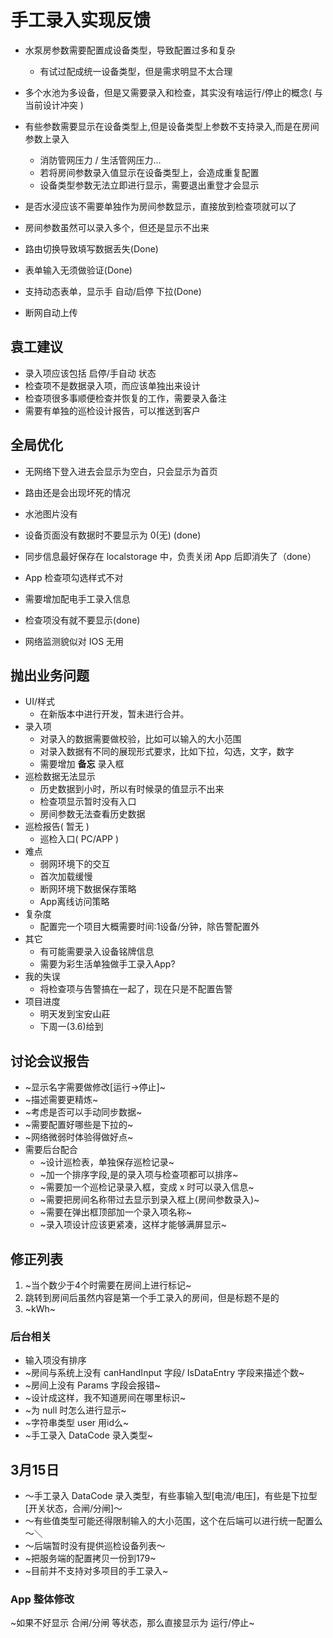 # 手工录入实现反馈

* 水泵房参数需要配置成设备类型，导致配置过多和复杂
  + 有试过配成统一设备类型，但是需求明显不太合理
* 多个水池为多设备，但是又需要录入和检查，其实没有啥运行/停止的概念( 与当前设计冲突 )
* 有些参数需要显示在设备类型上,但是设备类型上参数不支持录入,而是在房间参数上录入
  + 消防管网压力 / 生活管网压力...
  + 若将房间参数录入值显示在设备类型上，会造成重复配置
  + 设备类型参数无法立即进行显示，需要退出重登才会显示
* 是否水浸应该不需要单独作为房间参数显示，直接放到检查项就可以了
* 房间参数虽然可以录入多个，但还是显示不出来

* 路由切换导致填写数据丢失(Done)
* 表单输入无须做验证(Done)
* 支持动态表单，显示手 自动/启停 下拉(Done)
* 断网自动上传


## 袁工建议
* 录入项应该包括 启停/手自动 状态
* 检查项不是数据录入项，而应该单独出来设计
* 检查项很多事顺便检查并恢复的工作，需要录入备注
* 需要有单独的巡检设计报告，可以推送到客户

## 全局优化
* 无网络下登入进去会显示为空白，只会显示为首页
* 路由还是会出现坏死的情况
* 水池图片没有
* 设备页面没有数据时不要显示为 0(无) (done)
* 同步信息最好保存在 localstorage 中，负责关闭 App 后即消失了（done）
* App 检查项勾选样式不对
* 需要增加配电手工录入信息
* 检查项没有就不要显示(done)

* 网络监测貌似对 IOS 无用


## 抛出业务问题
* UI/样式
  + 在新版本中进行开发，暂未进行合并。
* 录入项
  + 对录入的数据需要做校验，比如可以输入的大小范围
  + 对录入数据有不同的展现形式要求，比如下拉，勾选，文字，数字
  + 需要增加 **备忘** 录入框
* 巡检数据无法显示
  + 历史数据到小时，所以有时候录的值显示不出来
  + 检查项显示暂时没有入口
  + 房间参数无法查看历史数据
* 巡检报告( 暂无 )
  + 巡检入口( PC/APP )
* 难点
  + 弱网环境下的交互
  + 首次加载缓慢
  + 断网环境下数据保存策略
  + App离线访问策略
* 复杂度
  + 配置完一个项目大概需要时间:1设备/分钟，除告警配置外
* 其它
  + 有可能需要录入设备铭牌信息
  + 需要为彩生活单独做手工录入App?
* 我的失误
  + 将检查项与告警搞在一起了，现在只是不配置告警
* 项目进度
  + 明天发到宝安山莊
  + 下周一(3.6)给到

## 讨论会议报告
* ~显示名字需要做修改[运行->停止]~
* ~描述需要更精炼~
* ~考虑是否可以手动同步数据~
* ~需要配置好哪些是下拉的~
* ~网络微弱时体验得做好点~
* 需要后台配合
  + ~设计巡检表，单独保存巡检记录~
  + ~加一个排序字段,是的录入项与检查项都可以排序~
  + ~需要加一个巡检记录录入框，变成 x 时可以录入信息~
  + ~需要把房间名称带过去显示到录入框上(房间参数录入)~
  + ~需要在弹出框顶部加一个录入项名称~
  + ~录入项设计应该更紧凑，这样才能够满屏显示~

## 修正列表
1. ~当个数少于4个时需要在房间上进行标记~
2. 跳转到房间后虽然内容是第一个手工录入的房间，但是标题不是的
3. ~kWh~
### 后台相关
* 输入项没有排序
* ~房间与系统上没有 canHandInput 字段/ IsDataEntry 字段来描述个数~
* ~房间上没有 Params 字段会报错~
* ~设计成这样，我不知道房间在哪里标识~
* ~为 null 时怎么进行显示~
* ~字符串类型 user 用id么~
* ~手工录入 DataCode 录入类型~

## 3月15日
* ～手工录入 DataCode 录入类型，有些事输入型[电流/电压]，有些是下拉型[开关状态，合闸/分闸]～
* ～有些值类型可能还得限制输入的大小范围，这个在后端可以进行统一配置么～＼
* ～后端暂时没有提供巡检设备列表～
* ~把服务端的配置拷贝一份到179~
* ~目前并不支持对多项目的手工录入~
### App 整体修改
~如果不好显示 合闸/分闸 等状态，那么直接显示为 运行/停止~
